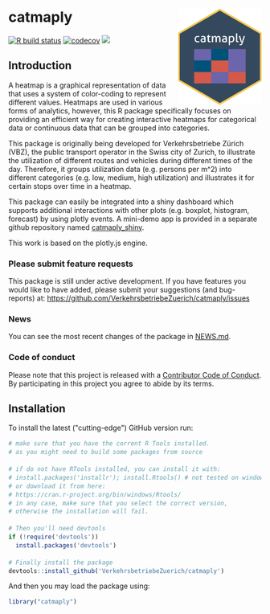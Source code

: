 catmaply  <img src="man/figures/logo.png" align="right" height="192 px"/>
======================

[![R build status](https://github.com/VerkehrsbetriebeZuerich/catmaply/workflows/R-CMD-check/badge.svg)](https://github.com/VerkehrsbetriebeZuerich/catmaply/actions) [![codecov](https://codecov.io/gh/VerkehrsbetriebeZuerich/catmaply/branch/master/graph/badge.svg)](https://codecov.io/gh/VerkehrsbetriebeZuerich/catmaply) [![](https://img.shields.io/badge/lifecycle-development-blue.svg)](https://www.tidyverse.org/lifecycle/#development)


## Introduction

A heatmap is a graphical representation of data that uses a system of color-coding to represent different values. Heatmaps are used in various forms of analytics, however, this R package specifically focuses on providing an efficient way for creating interactive heatmaps for categorical data or continuous data that can be grouped into categories. 

This package is originally being developed for Verkehrsbetriebe Zürich (VBZ), the public transport operator in the Swiss city of Zurich, to illustrate the utilization of different routes and vehicles during different times of the day. Therefore, it groups utilization data (e.g. persons per m^2) into different categories (e.g. low, medium, high utilization) and illustrates it for certain stops over time in a heatmap.

This package can easily be integrated into a shiny dashboard which supports additional interactions with other plots (e.g. boxplot, histogram, forecast) by using plotly events. A mini-demo app is provided in a separate github repository named [catmaply_shiny](https://github.com/yvesmauron/catmaply_shiny).

This work is based on the plotly.js engine. 

### Please submit feature requests

This package is still under active development. If you have features you would like to have added, please submit your suggestions (and bug-reports) at: <https://github.com/VerkehrsbetriebeZuerich/catmaply/issues>

### News

You can see the most recent changes of the package in [NEWS.md](https://github.com/VerkehrsbetriebeZuerich/catmaply/blob/master/NEWS.md).

### Code of conduct

Please note that this project is released with a [Contributor Code of Conduct](https://github.com/VerkehrsbetriebeZuerich/catmaply/blob/master/CONDUCT.md). By participating in this project you agree to abide by its terms.

## Installation

To install the latest ("cutting-edge") GitHub version run:

```R
# make sure that you have the corrent R Tools installed.
# as you might need to build some packages from source

# if do not have RTools installed, you can install it with:
# install.packages('installr'); install.Rtools() # not tested on windows
# or download it from here:
# https://cran.r-project.org/bin/windows/Rtools/
# in any case, make sure that you select the correct version, 
# otherwise the installation will fail.

# Then you'll need devtools
if (!require('devtools'))
  install.packages('devtools')

# Finally install the package
devtools::install_github('VerkehrsbetriebeZuerich/catmaply')
```

And then you may load the package using:

```R
library("catmaply")
```

